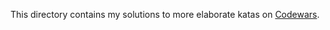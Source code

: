 This directory contains my solutions to more elaborate katas on [Codewars](https://www.codewars.com/).
